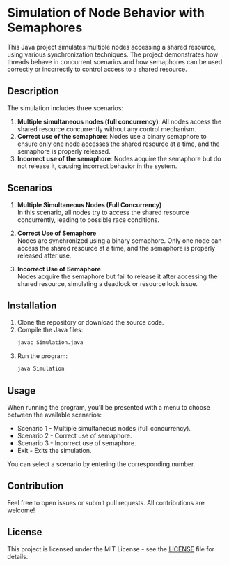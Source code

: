# Simulation of Node Behavior with Semaphores

This Java project simulates multiple nodes accessing a shared resource, using various synchronization techniques. The project demonstrates how threads behave in concurrent scenarios and how semaphores can be used correctly or incorrectly to control access to a shared resource.

## Description

The simulation includes three scenarios:
1. **Multiple simultaneous nodes (full concurrency)**: All nodes access the shared resource concurrently without any control mechanism.
2. **Correct use of the semaphore**: Nodes use a binary semaphore to ensure only one node accesses the shared resource at a time, and the semaphore is properly released.
3. **Incorrect use of the semaphore**: Nodes acquire the semaphore but do not release it, causing incorrect behavior in the system.

## Scenarios

1. **Multiple Simultaneous Nodes (Full Concurrency)**  
   In this scenario, all nodes try to access the shared resource concurrently, leading to possible race conditions.

2. **Correct Use of Semaphore**  
   Nodes are synchronized using a binary semaphore. Only one node can access the shared resource at a time, and the semaphore is properly released after use.

3. **Incorrect Use of Semaphore**  
   Nodes acquire the semaphore but fail to release it after accessing the shared resource, simulating a deadlock or resource lock issue.

## Installation

1. Clone the repository or download the source code.
2. Compile the Java files:
   ```bash
   javac Simulation.java
   ```
3. Run the program:
    ```bash
    java Simulation
    ```

## Usage
When running the program, you'll be presented with a menu to choose between the available scenarios:

- Scenario 1 - Multiple simultaneous nodes (full concurrency).
- Scenario 2 - Correct use of semaphore.
- Scenario 3 - Incorrect use of semaphore.
- Exit - Exits the simulation.

You can select a scenario by entering the corresponding number.

## Contribution

Feel free to open issues or submit pull requests. All contributions are welcome!

## License

This project is licensed under the MIT License - see the [LICENSE](LICENSE) file for details.